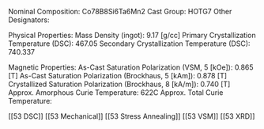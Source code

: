 Nominal Composition: Co78B8Si6Ta6Mn2
Cast Group: HOTG7
Other Designators: 
 
Physical Properties:
Mass Density (ingot): 9.17 [g/cc]
 Primary Crystallization Temperature (DSC): 467.05
Secondary Crystallization Temperature (DSC):  740.337

Magnetic Properties:
As-Cast Saturation Polarization (VSM, 5 [kOe]): 0.865 [T]
As-Cast Saturation Polarization (Brockhaus, 5 [kAm]): 0.878 [T]
Crystallized Saturation Polarization (Brockhaus, 8 [kA/m]): 0.740 [T]
Approx. Amorphous Curie Temperature: 622C
Approx. Total Curie Temperature: 
 
[[53 DSC]]
[[53 Mechanical]]
[[53 Stress Annealing]]
[[53 VSM]]
[[53 XRD]]
